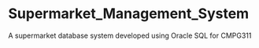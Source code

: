 # Supermarket_Management_System
A supermarket database system developed using Oracle SQL for CMPG311
